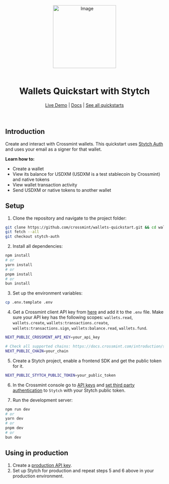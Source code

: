 

<div align="center">
<img width="200" alt="Image" src="https://github.com/user-attachments/assets/8b617791-cd37-4a5a-8695-a7c9018b7c70" />
<br>
<br>
<h1>Wallets Quickstart with Stytch</h1>

<div align="center">
<a href="https://wallets.demos-crossmint.com/">Live Demo</a> | <a href="https://docs.crossmint.com/introduction/platform/wallets">Docs</a> | <a href="https://www.crossmint.com/quickstarts">See all quickstarts</a>
</div>

<br>
<br>
</div>

## Introduction
Create and interact with Crossmint wallets. This quickstart uses [Stytch Auth](https://stytch.com/) and uses your email as a signer for that wallet.

**Learn how to:**
- Create a wallet
- View its balance for USDXM (USDXM is a test stablecoin by Crossmint) and native tokens
- View wallet transaction activity
- Send USDXM or native tokens to another wallet

## Setup
1. Clone the repository and navigate to the project folder:
```bash
git clone https://github.com/crossmint/wallets-quickstart.git && cd wallets-quickstart
git fetch --all
git checkout stytch-auth
```

2. Install all dependencies:
```bash
npm install
# or
yarn install
# or
pnpm install
# or
bun install
```

3. Set up the environment variables:
```bash
cp .env.template .env
```

4. Get a Crossmint client API key from [here](https://docs.crossmint.com/introduction/platform/api-keys/client-side) and add it to the `.env` file. Make sure your API key has the following scopes: `wallets.read`, `wallets.create`, `wallets:transactions.create`, `wallets:transactions.sign`, `wallets:balance.read`, `wallets.fund`.
```bash
NEXT_PUBLIC_CROSSMINT_API_KEY=your_api_key

# Check all supported chains: https://docs.crossmint.com/introduction/supported-chains
NEXT_PUBLIC_CHAIN=your_chain
```

5. Create a Stytch project, enable a frontend SDK and get the public token for it.
```bash
NEXT_PUBLIC_STYTCH_PUBLIC_TOKEN=your_public_token
```

6. In the Crossmint console go to [API keys](https://console.crossmint.com/api-keys) and [set third party authentication](https://docs.crossmint.com/introduction/platform/api-keys/jwt-authentication#third-party-authentication) to `Stytch` with your Stytch public token.

7. Run the development server:
```bash
npm run dev
# or
yarn dev
# or
pnpm dev
# or
bun dev
```

## Using in production
1. Create a [production API key](https://docs.crossmint.com/introduction/platform/api-keys/client-side).
2. Set up Stytch for production and repeat steps 5 and 6 above in your production environment.
